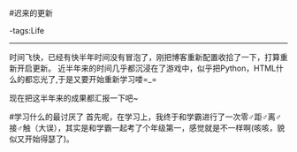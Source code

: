 #迟来的更新

-tags:Life

----

时间飞快，已经有快半年时间没有冒泡了，刚把博客重新配置收拾了一下，打算重新开启更新。
近半年来的时间几乎都沉浸在了游戏中，似乎把Python，HTML什么的都忘光了,于是又要开始重新学习喽=_=

现在把这半年来的成果都汇报一下吧~

#学习什么的最讨厌了
首先呢，在学习上，我终于和学霸进行了一次零♂距♂离♂接♂触（大误），其实是和学霸一起考了个年级第一，感觉就是不一样啊(咳咳，貌似又开始得瑟了)。
